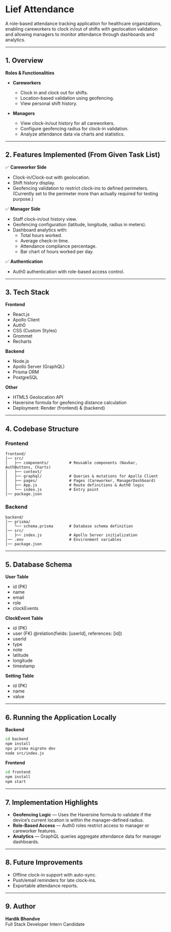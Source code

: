 # Lief Attendance

A role-based attendance tracking application for healthcare organizations, enabling careworkers to clock in/out of shifts with geolocation validation and allowing managers to monitor attendance through dashboards and analytics.


---

## 1. Overview

**Roles & Functionalities**

- **Careworkers**
  - Clock in and clock out for shifts.
  - Location-based validation using geofencing.
  - View personal shift history.

- **Managers**
  - View clock-in/out history for all careworkers.
  - Configure geofencing radius for clock-in validation.
  - Analyze attendance data via charts and statistics.

---

## 2. Features Implemented (From Given Task List)

✅ **Careworker Side**
- Clock-in/Clock-out with geolocation.
- Shift history display.
- Geofencing validation to restrict clock-ins to defined perimeters. (Currently set to the perimeter more than actually required for testing purpose.)

✅ **Manager Side**
- Staff clock-in/out history view.
- Geofencing configuration (latitude, longitude, radius in meters).
- Dashboard analytics with:
  - Total hours worked.
  - Average check-in time.
  - Attendance compliance percentage.
  - Bar chart of hours worked per day.

✅ **Authentication**
- Auth0 authentication with role-based access control.

---

## 3. Tech Stack

**Frontend**
- React.js
- Apollo Client
- Auth0
- CSS (Custom Styles)
- Grommet
- Recharts

**Backend**
- Node.js
- Apollo Server (GraphQL)
- Prisma ORM
- PostgreSQL

**Other**
- HTML5 Geolocation API
- Haversine formula for geofencing distance calculation
- Deployment: Render (frontend) & (backend)

---

## 4. Codebase Structure

### Frontend
```
frontend/
│── src/
│   ├── components/         # Reusable components (Navbar, AuthButtons, Charts)
│   ├── context/             
│   ├── graphql/            # Queries & mutations for Apollo Client
│   ├── pages/              # Pages (Careworker, ManagerDashboard)
│   ├── App.js              # Route definitions & Auth0 logic
│   └── index.js            # Entry point
│── package.json
```

### Backend
```
backend/
│── prisma/
│   └── schema.prisma       # Database schema definition
│── src/
│   ├── index.js            # Apollo Server initialization
│── .env                    # Environment variables
│── package.json
```

---

## 5. Database Schema

**User Table**
- id (PK)
- name
- email
- role
- clockEvents


**ClockEvent Table**
- id (PK)
- user (FK) @relation(fields: [userId], references: [id])
- userId
- type
- note
- latitude
- longitude
- timestamp

**Setting Table**
- id (PK)
- name
- value


---

## 6. Running the Application Locally

**Backend**
```bash
cd backend
npm install
npx prisma migrate dev
node src/index.js
```

**Frontend**
```bash
cd frontend
npm install
npm start
```

---

## 7. Implementation Highlights

- **Geofencing Logic** — Uses the Haversine formula to validate if the device’s current location is within the manager-defined radius.
- **Role-Based Access** — Auth0 roles restrict access to manager or careworker features.
- **Analytics** — GraphQL queries aggregate attendance data for manager dashboards.

---

## 8. Future Improvements

- Offline clock-in support with auto-sync.
- Push/email reminders for late clock-ins.
- Exportable attendance reports.

---

## 9. Author

**Hardik Bhondve**  
Full Stack Developer Intern Candidate
